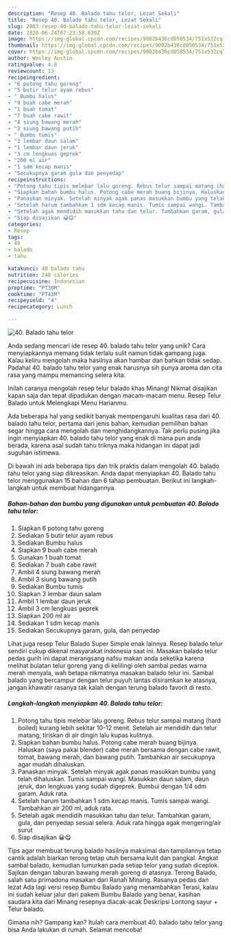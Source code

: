 ```yaml
---
description: "Resep 40. Balado tahu telor, Lezat Sekali"
title: "Resep 40. Balado tahu telor, Lezat Sekali"
slug: 2803-resep-40-balado-tahu-telor-lezat-sekali
date: 2020-06-24T07:23:58.630Z
image: https://img-global.cpcdn.com/recipes/9002b436cd050534/751x532cq70/40-balado-tahu-telor-foto-resep-utama.jpg
thumbnail: https://img-global.cpcdn.com/recipes/9002b436cd050534/751x532cq70/40-balado-tahu-telor-foto-resep-utama.jpg
cover: https://img-global.cpcdn.com/recipes/9002b436cd050534/751x532cq70/40-balado-tahu-telor-foto-resep-utama.jpg
author: Wesley Austin
ratingvalue: 4.8
reviewcount: 13
recipeingredient:
- "6 potong tahu goreng"
- "5 butir telur ayam rebus"
- " Bumbu halus"
- "9 buah cabe merah"
- "1 buah tomat"
- "7 buah cabe rawit"
- "4 siung bawang merah"
- "3 siung bawang putih"
- " Bumbu tumis"
- "3 lembar daun salam"
- "1 lembar daun jeruk"
- "3 cm lengkuas geprek"
- "200 ml air"
- "1 sdm kecap manis"
- "Secukupnya garam gula dan penyedap"
recipeinstructions:
- "Potong tahu tipis melebar lalu goreng. Rebus telur sampai matang (hard boiled) kurang lebih sekitar 10-12 menit. Setelah air mendidih dan telur matang, tiriskan di air dingin lalu kupas kulitnya."
- "Siapkan bahan bumbu halus. Potong cabe merah buang bijinya. Haluskan (saya pakai blender) cabe merah bersama dengan cabe rawit, tomat, bawang merah, dan bawang putih. Tambahkan air secukupnya agar mudah dihaluskan."
- "Panaskan minyak. Setelah minyak agak panas masukkan bumbu yang telah dihaluskan. Tumis sampai wangi. Masukkan daun salam, daun jeruk, dan lengkuas yang sudah digeprek. Bumbui dengan 1/4 sdm garam. Aduk rata."
- "Setelah harum tambahkan 1 sdm kecap manis. Tumis sampai wangi. Tambahkan air 200 ml, aduk rata."
- "Setelah agak mendidih masukkan tahu dan telur. Tambahkan garam, gula, dan penyedap sesuai selera. Aduk rata hingga agak mengering/air surut"
- "Siap disajikan 😀😋"
categories:
- Resep
tags:
- 40
- balado
- tahu

katakunci: 40 balado tahu 
nutrition: 248 calories
recipecuisine: Indonesian
preptime: "PT30M"
cooktime: "PT43M"
recipeyield: "4"
recipecategory: Lunch

---
```



![40. Balado tahu telor](https://img-global.cpcdn.com/recipes/9002b436cd050534/751x532cq70/40-balado-tahu-telor-foto-resep-utama.jpg)

Anda sedang mencari ide resep 40. balado tahu telor yang unik? Cara menyiapkannya memang tidak terlalu sulit namun tidak gampang juga. Kalau keliru mengolah maka hasilnya akan hambar dan bahkan tidak sedap. Padahal 40. balado tahu telor yang enak harusnya sih punya aroma dan cita rasa yang mampu memancing selera kita.

Inilah caranya mengolah resep telur balado khas Minang! Nikmat disajikan kapan saja dan tepat dipadukan dengan macam-macam menu. Resep Telur Balado untuk Melengkapi Menu Harianmu.

Ada beberapa hal yang sedikit banyak mempengaruhi kualitas rasa dari 40. balado tahu telor, pertama dari jenis bahan, kemudian pemilihan bahan segar hingga cara mengolah dan menghidangkannya. Tak perlu pusing jika ingin menyiapkan 40. balado tahu telor yang enak di mana pun anda berada, karena asal sudah tahu triknya maka hidangan ini dapat jadi suguhan istimewa.


Di bawah ini ada beberapa tips dan trik praktis dalam mengolah 40. balado tahu telor yang siap dikreasikan. Anda dapat menyiapkan 40. Balado tahu telor menggunakan 15 bahan dan 6 tahap pembuatan. Berikut ini langkah-langkah untuk membuat hidangannya.

<!--inarticleads1-->

##### Bahan-bahan dan bumbu yang digunakan untuk pembuatan 40. Balado tahu telor:

1. Siapkan 6 potong tahu goreng
1. Sediakan 5 butir telur ayam rebus
1. Sediakan  Bumbu halus
1. Siapkan 9 buah cabe merah
1. Gunakan 1 buah tomat
1. Sediakan 7 buah cabe rawit
1. Ambil 4 siung bawang merah
1. Ambil 3 siung bawang putih
1. Sediakan  Bumbu tumis
1. Siapkan 3 lembar daun salam
1. Ambil 1 lembar daun jeruk
1. Ambil 3 cm lengkuas geprek
1. Siapkan 200 ml air
1. Sediakan 1 sdm kecap manis
1. Sediakan Secukupnya garam, gula, dan penyedap


Lihat juga resep Telur Balado Super Simple enak lainnya. Resep balado telur sendiri cukup dikenal masyarakat indonesia saat ini. Masakan balado telur pedas gurih ini dapat merangsang nafsu makan anda seketika karena melihat bulatan telur goreng yang di kelilingi oleh sambal pedas warna merah menyala, wah betapa nikmatnya masakan balado telur ini. Sambal balado yang bercampur dengan telur puyuh lantas disiramkan ke atasnya, jangan khawatir rasanya tak kalah dengan terung balado favorit di resto. 

<!--inarticleads2-->

##### Langkah-langkah menyiapkan 40. Balado tahu telor:

1. Potong tahu tipis melebar lalu goreng. Rebus telur sampai matang (hard boiled) kurang lebih sekitar 10-12 menit. Setelah air mendidih dan telur matang, tiriskan di air dingin lalu kupas kulitnya.
1. Siapkan bahan bumbu halus. Potong cabe merah buang bijinya. Haluskan (saya pakai blender) cabe merah bersama dengan cabe rawit, tomat, bawang merah, dan bawang putih. Tambahkan air secukupnya agar mudah dihaluskan.
1. Panaskan minyak. Setelah minyak agak panas masukkan bumbu yang telah dihaluskan. Tumis sampai wangi. Masukkan daun salam, daun jeruk, dan lengkuas yang sudah digeprek. Bumbui dengan 1/4 sdm garam. Aduk rata.
1. Setelah harum tambahkan 1 sdm kecap manis. Tumis sampai wangi. Tambahkan air 200 ml, aduk rata.
1. Setelah agak mendidih masukkan tahu dan telur. Tambahkan garam, gula, dan penyedap sesuai selera. Aduk rata hingga agak mengering/air surut
1. Siap disajikan 😀😋


Tips agar membuat terung balado hasilnya maksimal dan tampilannya tetap cantik adalah biarkan terong tetap utuh bersama kulit dan pangkal. Angkat sambal balado, kemudian lumurkan pada setiap telor yang sudah diceplok. Sajikan dengan taburan bawang merah goreng di atasnya. Terong Balado, salah satu primadona masakan dari Ranah Minang. Rasanya pedas dan lezat Ada lagi versi resep Bumbu Balado yang menambahkan Terasi, kalau ini sudah keluar jalur dari pakem Bumbu Balado yang benar, kasihan saudara kita dari Minang resepnya diacak-acak  Deskripsi Lontong sayur + Telur balado. 

Gimana nih? Gampang kan? Itulah cara membuat 40. balado tahu telor yang bisa Anda lakukan di rumah. Selamat mencoba!
